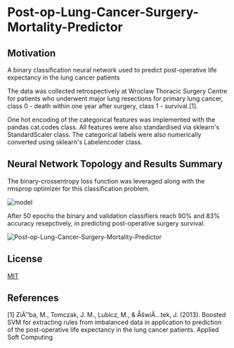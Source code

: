 # Post-op-Lung-Cancer-Surgery-Mortality-Predictor

## Motivation
A binary classification neural network used to predict post-operative life expectancy in the lung cancer patients

The data was collected retrospectively at Wroclaw Thoracic Surgery Centre for patients who underwent major lung resections for primary lung cancer,  class 0 - death within one year after surgery, class 1 - survival.[1].

One hot encoding of the categorical features was implemented with the pandas cat.codes class. All features were also standardised via sklearn's StandardScaler class. The categorical labels were also numerically converted using sklearn's Labelencoder class.

## Neural Network Topology and Results Summary

The binary-crossentropy loss function was leveraged along with the rmsprop optimizer for this classification problem.


![model](https://user-images.githubusercontent.com/48378196/96961401-4be81500-1550-11eb-9cd2-4e0f682c3b56.png)

After 50 epochs the binary and validation classifiers reach 90% and 83% accuracy resepctively, in predicting post-operative surgery survival. 

![Post-op-Lung-Cancer-Surgery-Mortality-Predictor](https://user-images.githubusercontent.com/48378196/109084156-57945400-775b-11eb-81ff-4aacf9f6c2a6.png)


## License
[MIT](https://choosealicense.com/licenses/mit/) 

## References
[1] ZiÄ™ba, M., Tomczak, J. M., Lubicz, M., & ÅšwiÄ…tek, J. (2013). Boosted SVM for extracting rules from imbalanced data in application to prediction of the post-operative life expectancy in the lung cancer patients. Applied Soft Computing
